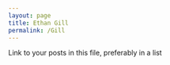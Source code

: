 ```yaml
---
layout: page
title: Ethan Gill
permalink: /Gill
---
```


Link to your posts in this file, preferably in a list